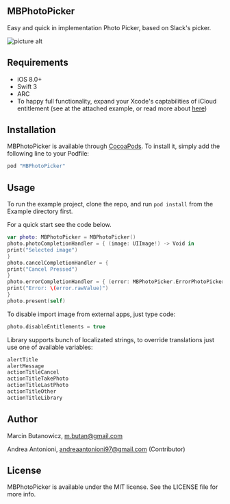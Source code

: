 ## MBPhotoPicker

Easy and quick in implementation Photo Picker, based on Slack's picker.

![picture alt](https://github.com/mbutan/MBPhotoPicker/blob/master/Assets/screenshot.png "MBPhotoPicker")

## Requirements
* iOS 8.0+
* Swift 3
* ARC
* To happy full functionality, expand your Xcode's captabilities of iCloud entitlement (see at the attached example, or read more about [here](https://developer.apple.com/library/mac/documentation/IDEs/Conceptual/AppDistributionGuide/AddingCapabilities/AddingCapabilities.html))

## Installation

MBPhotoPicker is available through [CocoaPods](http://cocoapods.org). To install
it, simply add the following line to your Podfile:

```ruby
pod "MBPhotoPicker"
```

## Usage

To run the example project, clone the repo, and run `pod install` from the Example directory first.

For a quick start see the code below.
``` swift
var photo: MBPhotoPicker = MBPhotoPicker()
photo.photoCompletionHandler = { (image: UIImage!) -> Void in
print("Selected image")
}
photo.cancelCompletionHandler = {
print("Cancel Pressed")
}
photo.errorCompletionHandler = { (error: MBPhotoPicker.ErrorPhotoPicker) -> Void in
print("Error: \(error.rawValue)")
}
photo.present(self)
```

To disable import image from external apps, just type code:

```swift
photo.disableEntitlements = true
```

Library supports bunch of localizated strings, to override translations just use one of available variables:

``` swift
alertTitle
alertMessage
actionTitleCancel
actionTitleTakePhoto
actionTitleLastPhoto
actionTitleOther
actionTitleLibrary
```

## Author

Marcin Butanowicz, m.butan@gmail.com

Andrea Antonioni, andreaantonioni97@gmail.com (Contributor)

## License

MBPhotoPicker is available under the MIT license. See the LICENSE file for more info.
